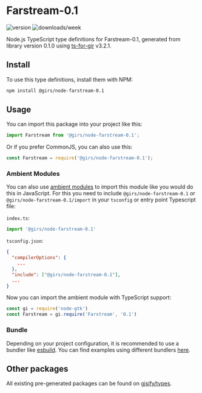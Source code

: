 
# Farstream-0.1

![version](https://img.shields.io/npm/v/@girs/node-farstream-0.1)
![downloads/week](https://img.shields.io/npm/dw/@girs/node-farstream-0.1)


Node.js TypeScript type definitions for Farstream-0.1, generated from library version 0.1.0 using [ts-for-gir](https://github.com/gjsify/ts-for-gir) v3.2.1.


## Install

To use this type definitions, install them with NPM:
```bash
npm install @girs/node-farstream-0.1
```

## Usage

You can import this package into your project like this:
```ts
import Farstream from '@girs/node-farstream-0.1';
```

Or if you prefer CommonJS, you can also use this:
```ts
const Farstream = require('@girs/node-farstream-0.1');
```

### Ambient Modules

You can also use [ambient modules](https://github.com/gjsify/ts-for-gir/tree/main/packages/cli#ambient-modules) to import this module like you would do this in JavaScript.
For this you need to include `@girs/node-farstream-0.1` or `@girs/node-farstream-0.1/import` in your `tsconfig` or entry point Typescript file:

`index.ts`:
```ts
import '@girs/node-farstream-0.1'
```

`tsconfig.json`:
```json
{
  "compilerOptions": {
    ...
  },
  "include": ["@girs/node-farstream-0.1"],
  ...
}
```

Now you can import the ambient module with TypeScript support: 

```ts
const gi = require('node-gtk')
const Farstream = gi.require('Farstream', '0.1')
```


### Bundle

Depending on your project configuration, it is recommended to use a bundler like [esbuild](https://esbuild.github.io/). You can find examples using different bundlers [here](https://github.com/gjsify/ts-for-gir/tree/main/examples).

## Other packages

All existing pre-generated packages can be found on [gjsify/types](https://github.com/gjsify/types).

